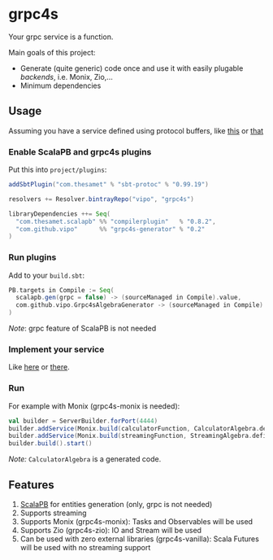 # grpc4s

Your grpc service is a function.

Main goals of this project:
* Generate (quite generic) code once and use it with easily plugable _backends_, i.e. Monix, Zio,...
* Minimum dependencies

## Usage

Assuming you have a service defined using protocol buffers,
like [this](test-protos/src/main/protobuf/calculator.proto) or
[that](test-protos/src/main/protobuf/streaming.proto)

### Enable ScalaPB and grpc4s plugins

Put this into `project/plugins`:

```scala
addSbtPlugin("com.thesamet" % "sbt-protoc" % "0.99.19")

resolvers += Resolver.bintrayRepo("vipo", "grpc4s")

libraryDependencies ++= Seq(
  "com.thesamet.scalapb" %% "compilerplugin"   % "0.8.2",
  "com.github.vipo"      %% "grpc4s-generator" % "0.2"
)
```

### Run plugins

Add to your `build.sbt`:

```scala
PB.targets in Compile := Seq(
  scalapb.gen(grpc = false) -> (sourceManaged in Compile).value,
  com.github.vipo.Grpc4sAlgebraGenerator -> (sourceManaged in Compile).value
)
```

_Note_: grpc feature of ScalaPB is not needed

### Implement your service

Like [here](monix/src/test/scala/com/github/vipo/grpc4s/tests/MonixServices.scala) or
[there](vanilla/src/test/scala/com/github/vipo/grpc4s/tests/VanillaServices.scala).

### Run

For example with Monix (grpc4s-monix is needed):

```scala
val builder = ServerBuilder.forPort(4444)
builder.addService(Monix.build(calculatorFunction, CalculatorAlgebra.definition))
builder.addService(Monix.build(streamingFunction, StreamingAlgebra.definition))
builder.build().start()
```

_Note:_ `CalculatorAlgebra` is a generated code.

## Features

1. [ScalaPB](https://github.com/scalapb/ScalaPB) for entities generation (only, grpc is not needed)
2. Supports streaming
3. Supports Monix (grpc4s-monix): Tasks and Observables will be used
4. Supports Zio (grpc4s-zio): IO and Stream will be used 
5. Can be used with zero external libraries (grpc4s-vanilla): Scala Futures will be used with no streaming support  
